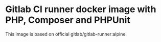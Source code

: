 # Gitlab CI runner docker image with PHP, Composer and PHPUnit
This image is based on official gitlab/gitlab-runner:alpine.
